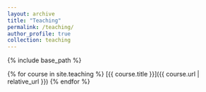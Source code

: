 ```yaml
---
layout: archive
title: "Teaching"
permalink: /teaching/
author_profile: true
collection: teaching
---
```


{% include base_path %}

{% for course in site.teaching %}
[{{ course.title }}]({{ course.url | relative_url }})
{% endfor %}